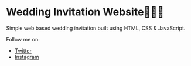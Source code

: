 # Wedding Invitation Website🤵💍👰
Simple web based wedding invitation built using HTML, CSS & JavaScript. 

Follow me on: 
- [Twitter](https://twitter.com/aryanata_andi)
- [Instagram](https://instagram.com/aryanata_andi)